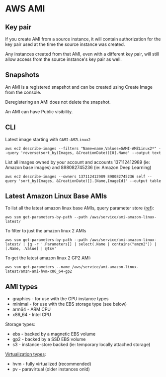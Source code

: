# AWS AMI

## Key pair

If you create AMI from a source instance, it will contain authorization for the key pair used at the time the source instance was created.

Any instances created from that AMI, even with a different key pair, will still allow access from the source instance's key pair as well.


## Snapshots

An AMI is a registered snapshot and can be created using Create Image from the console.

Deregistering an AMI does not delete the snapshot.

An AMI can have Public visibility.


## CLI

Latest image starting with `GAMI-AMZLinux2`
```
aws ec2 describe-images --filters "Name=name,Values=GAMI-AMZLinux2*" --query 'reverse(sort_by(Images, &CreationDate))[0].Name' --output text
```

List all images owned by your account and accounts 137112412989 (ie: Amazon base images) and 898082745236 (ie: Amazon Deep Learning)
```
aws ec2 describe-images --owners 137112412989 898082745236 self --query 'sort_by(Images, &CreationDate)[].[Name,ImageId]' --output table
```


## Latest Amazon Linux Base AMIs

To list all the latest amazon linux base AMIs, query parameter store ([ref](https://aws.amazon.com/blogs/compute/query-for-the-latest-amazon-linux-ami-ids-using-aws-systems-manager-parameter-store/)):

```
aws ssm get-parameters-by-path --path /aws/service/ami-amazon-linux-latest/
```

To filter to just the amazon linux 2 AMIs

```
aws ssm get-parameters-by-path --path /aws/service/ami-amazon-linux-latest/ | jq -r '.Parameters[] | select(.Name | contains("amzn2")) | [.Name, .Value] | @tsv'
```

To get the latest amazon linux 2 GP2 AMI:

```
aws ssm get-parameters --name /aws/service/ami-amazon-linux-latest/amzn-ami-hvm-x86_64-gp2
```

## AMI types

* graphics - for use with the GPU instance types
* minimal - for use with the EBS storage type (see below)
* arm64 - ARM CPU
* x86_64 - Intel CPU

Storage types:
* ebs - backed by a magnetic EBS volume
* gp2 - backed by a SSD EBS volume
* s3 - instance-store backed (ie: temporary locally attached storage)

[Virtualization types](https://docs.aws.amazon.com/AWSEC2/latest/UserGuide/virtualization_types.html):
* hvm - fully virtualized (recommended)
* pv - paravirtual (older instances onld)


